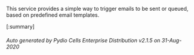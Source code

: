 






This service provides a simple way to trigger emails to be sent or queued, based on predefined email templates.

[:summary]

###### Auto generated by Pydio Cells Enterprise Distribution v2.1.5 on 31-Aug-2020
